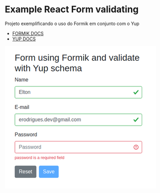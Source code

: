 # Example React Form validating

Projeto exemplificando o uso do Formik em conjunto com o Yup

- [FORMIK DOCS](https://jaredpalmer.com/formik/docs/api/formik)
- [YUP DOCS](https://github.com/jquense/yup)


![print](print.png)
